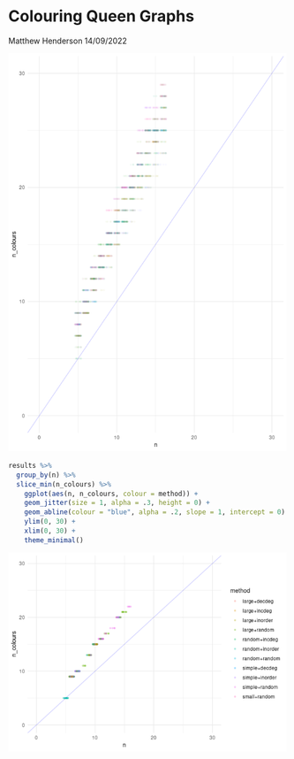 Colouring Queen Graphs
================
Matthew Henderson
14/09/2022

![](figure/results_plot-1.png)<!-- -->

``` r
results %>%
  group_by(n) %>%
  slice_min(n_colours) %>%
    ggplot(aes(n, n_colours, colour = method)) +
    geom_jitter(size = 1, alpha = .3, height = 0) +
    geom_abline(colour = "blue", alpha = .2, slope = 1, intercept = 0) +
    ylim(0, 30) +
    xlim(0, 30) +
    theme_minimal()
```

![](figure/other_results_plot-1.png)<!-- -->
